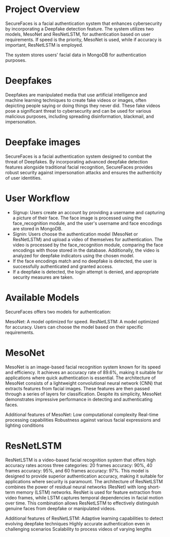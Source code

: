 # Project Overview
SecureFaces is a facial authentication system that enhances cybersecurity by incorporating a Deepfake detection feature. The system utilizes two models, MesoNet and ResNetLSTM, for authentication based on user requirements. If speed is the priority, MesoNet is used, while if accuracy is important, ResNetLSTM is employed.

The system stores users' facial data in MongoDB for authentication purposes.

# Deepfakes
Deepfakes are manipulated media that use artificial intelligence and machine learning techniques to create fake videos or images, often depicting people saying or doing things they never did. These fake videos pose a significant threat to cybersecurity and can be used for various malicious purposes, including spreading disinformation, blackmail, and impersonation.

# Deepfake images
SecureFaces is a facial authentication system designed to combat the threat of Deepfakes. By incorporating advanced deepfake detection features alongside traditional facial recognition, SecureFaces provides robust security against impersonation attacks and ensures the authenticity of user identities.

# User Workflow
- Signup: Users create an account by providing a username and capturing a picture of their face. The face image is processed using the face_recognition module, and the user's username and face encodings are stored in MongoDB.
- Signin: Users choose the authentication model (MesoNet or ResNetLSTM) and upload a video of themselves for authentication. The video is processed by the face_recognition module, comparing the face encodings with those stored in the database. Additionally, the video is analyzed for deepfake indicators using the chosen model.
- If the face encodings match and no deepfake is detected, the user is successfully authenticated and granted access.
- If a deepfake is detected, the login attempt is denied, and appropriate security measures are taken.

# Available Models
SecureFaces offers two models for authentication:

MesoNet: A model optimized for speed.
ResNetLSTM: A model optimized for accuracy.
Users can choose the model based on their specific requirements.

# MesoNet
MesoNet is an image-based facial recognition system known for its speed and efficiency. It achieves an accuracy rate of 89.6%, making it suitable for applications where quick authentication is essential.
The architecture of MesoNet consists of a lightweight convolutional neural network (CNN) that extracts features from facial images. These features are then passed through a series of layers for classification. Despite its simplicity, MesoNet demonstrates impressive performance in detecting and authenticating faces.

Additional features of MesoNet:
Low computational complexity
Real-time processing capabilities
Robustness against various facial expressions and lighting conditions

# ResNetLSTM
ResNetLSTM is a video-based facial recognition system that offers high accuracy rates across three categories: 20 frames accuracy: 90%, 40 frames accuracy: 95%, and 60 frames accuracy: 97%. This model is designed to provide superior authentication accuracy, making it suitable for applications where security is paramount.
The architecture of ResNetLSTM combines the power of residual neural networks (ResNet) with long short-term memory (LSTM) networks. ResNet is used for feature extraction from video frames, while LSTM captures temporal dependencies in facial motion over time. This combination allows ResNetLSTM to effectively distinguish genuine faces from deepfake or manipulated videos.

Additional features of ResNetLSTM:
Adaptive learning capabilities to detect evolving deepfake techniques
Highly accurate authentication even in challenging scenarios
Scalability to process videos of varying lengths

